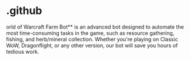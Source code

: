 # .github
orld of Warcraft Farm Bot** is an advanced bot designed to automate the most time-consuming tasks in the game, such as resource gathering, fishing, and herb/mineral collection. Whether you're playing on Classic WoW, Dragonflight, or any other version, our bot will save you hours of tedious work.
